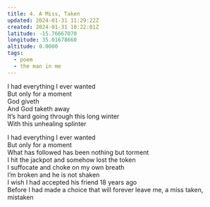 ```yaml
---
title: 4. A Miss, Taken
updated: 2024-01-31 11:29:22Z
created: 2024-01-31 10:22:01Z
latitude: -15.76667070
longitude: 35.01678660
altitude: 0.0000
tags:
  - poem
  - the man in me
---
```


I had everything I ever wanted  
But only for a moment  
God giveth  
And God taketh away  
It’s hard going through this long winter  
With this unhealing splinter

I had everything I ever wanted  
But only for a moment  
What has followed has been nothing but torment  
I hit the jackpot and somehow lost the token  
I suffocate and choke on my own breath  
I’m broken and he is not shaken  
I wish I had accepted his friend 18 years ago  
Before I had made a choice that will forever leave me, a miss taken, mistaken


